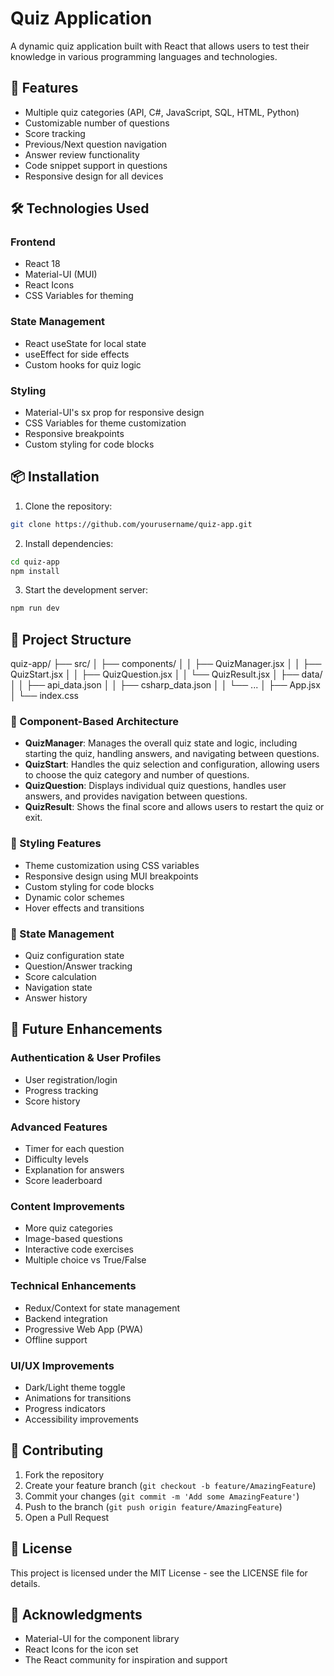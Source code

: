 # Quiz Application

A dynamic quiz application built with React that allows users to test their knowledge in various programming languages and technologies.

## 🚀 Features

- Multiple quiz categories (API, C#, JavaScript, SQL, HTML, Python)
- Customizable number of questions
- Score tracking
- Previous/Next question navigation
- Answer review functionality
- Code snippet support in questions
- Responsive design for all devices

## 🛠️ Technologies Used

### Frontend
- React 18
- Material-UI (MUI)
- React Icons
- CSS Variables for theming

### State Management
- React useState for local state
- useEffect for side effects
- Custom hooks for quiz logic

### Styling
- Material-UI's sx prop for responsive design
- CSS Variables for theme customization
- Responsive breakpoints
- Custom styling for code blocks

## 📦 Installation

1. Clone the repository:
```sh
git clone https://github.com/yourusername/quiz-app.git
```

2. Install dependencies:
```sh
cd quiz-app
npm install
```

3. Start the development server:
```sh
npm run dev
```

## 📂 Project Structure
quiz-app/
├── src/
│   ├── components/
│   │   ├── QuizManager.jsx
│   │   ├── QuizStart.jsx
│   │   ├── QuizQuestion.jsx
│   │   └── QuizResult.jsx
│   ├── data/
│   │   ├── api_data.json
│   │   ├── csharp_data.json
│   │   └── ...
│   ├── App.jsx
│   └── index.css

### 🧩 Component-Based Architecture
- **QuizManager**: Manages the overall quiz state and logic, including starting the quiz, handling answers, and navigating between questions.
- **QuizStart**: Handles the quiz selection and configuration, allowing users to choose the quiz category and number of questions.
- **QuizQuestion**: Displays individual quiz questions, handles user answers, and provides navigation between questions.
- **QuizResult**: Shows the final score and allows users to restart the quiz or exit.

### 🎨 Styling Features
- Theme customization using CSS variables
- Responsive design using MUI breakpoints
- Custom styling for code blocks
- Dynamic color schemes
- Hover effects and transitions

### 🔄 State Management
- Quiz configuration state
- Question/Answer tracking
- Score calculation
- Navigation state
- Answer history

## 🚀 Future Enhancements

### Authentication & User Profiles
- User registration/login
- Progress tracking
- Score history

### Advanced Features
- Timer for each question
- Difficulty levels
- Explanation for answers
- Score leaderboard

### Content Improvements
- More quiz categories
- Image-based questions
- Interactive code exercises
- Multiple choice vs True/False

### Technical Enhancements
- Redux/Context for state management
- Backend integration
- Progressive Web App (PWA)
- Offline support

### UI/UX Improvements
- Dark/Light theme toggle
- Animations for transitions
- Progress indicators
- Accessibility improvements

## 🤝 Contributing

1. Fork the repository
2. Create your feature branch (`git checkout -b feature/AmazingFeature`)
3. Commit your changes (`git commit -m 'Add some AmazingFeature'`)
4. Push to the branch (`git push origin feature/AmazingFeature`)
5. Open a Pull Request

## 📄 License

This project is licensed under the MIT License - see the LICENSE file for details.

## 👏 Acknowledgments

- Material-UI for the component library
- React Icons for the icon set
- The React community for inspiration and support